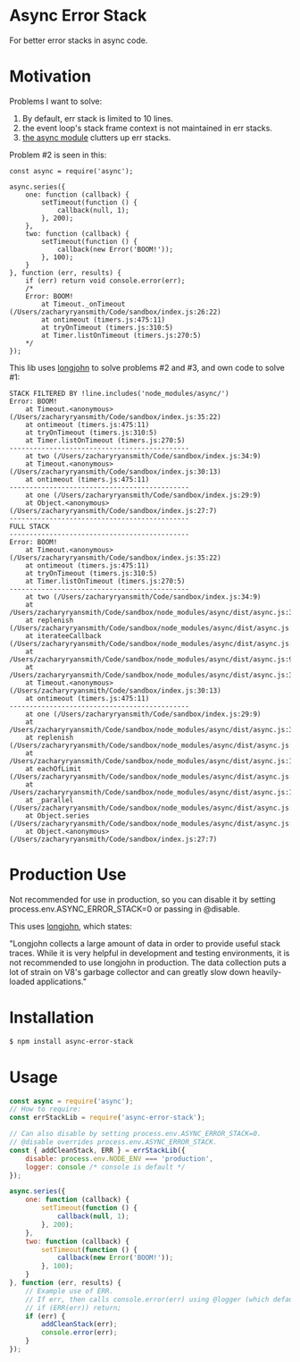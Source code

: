 # Async Error Stack

For better error stacks in async code.

# Motivation

Problems I want to solve:

1. By default, err stack is limited to 10 lines.
2. the event loop's stack frame context is not maintained in err stacks.
3. [the async module](https://www.npmjs.com/package/async) clutters up err stacks.

Problem #2 is seen in this:

```
const async = require('async');

async.series({
    one: function (callback) {
        setTimeout(function () {
            callback(null, 1);
        }, 200);
    },
    two: function (callback) {
        setTimeout(function () {
            callback(new Error('BOOM!'));
        }, 100);
    }
}, function (err, results) {
    if (err) return void console.error(err);
    /*
    Error: BOOM!
        at Timeout._onTimeout (/Users/zacharyryansmith/Code/sandbox/index.js:26:22)
        at ontimeout (timers.js:475:11)
        at tryOnTimeout (timers.js:310:5)
        at Timer.listOnTimeout (timers.js:270:5)
    */
});
```

This lib uses [longjohn](https://www.npmjs.com/package/longjohn) to solve problems #2 and #3, and own code to solve #1:

```
STACK FILTERED BY !line.includes('node_modules/async/')
Error: BOOM!
    at Timeout.<anonymous> (/Users/zacharyryansmith/Code/sandbox/index.js:35:22)
    at ontimeout (timers.js:475:11)
    at tryOnTimeout (timers.js:310:5)
    at Timer.listOnTimeout (timers.js:270:5)
---------------------------------------------
    at two (/Users/zacharyryansmith/Code/sandbox/index.js:34:9)
    at Timeout.<anonymous> (/Users/zacharyryansmith/Code/sandbox/index.js:30:13)
    at ontimeout (timers.js:475:11)
---------------------------------------------
    at one (/Users/zacharyryansmith/Code/sandbox/index.js:29:9)
    at Object.<anonymous> (/Users/zacharyryansmith/Code/sandbox/index.js:27:7)
---------------------------------------------
FULL STACK
---------------------------------------------
Error: BOOM!
    at Timeout.<anonymous> (/Users/zacharyryansmith/Code/sandbox/index.js:35:22)
    at ontimeout (timers.js:475:11)
    at tryOnTimeout (timers.js:310:5)
    at Timer.listOnTimeout (timers.js:270:5)
---------------------------------------------
    at two (/Users/zacharyryansmith/Code/sandbox/index.js:34:9)
    at /Users/zacharyryansmith/Code/sandbox/node_modules/async/dist/async.js:3866:24
    at replenish (/Users/zacharyryansmith/Code/sandbox/node_modules/async/dist/async.js:998:17)
    at iterateeCallback (/Users/zacharyryansmith/Code/sandbox/node_modules/async/dist/async.js:983:17)
    at /Users/zacharyryansmith/Code/sandbox/node_modules/async/dist/async.js:958:16
    at /Users/zacharyryansmith/Code/sandbox/node_modules/async/dist/async.js:3871:13
    at Timeout.<anonymous> (/Users/zacharyryansmith/Code/sandbox/index.js:30:13)
    at ontimeout (timers.js:475:11)
---------------------------------------------
    at one (/Users/zacharyryansmith/Code/sandbox/index.js:29:9)
    at /Users/zacharyryansmith/Code/sandbox/node_modules/async/dist/async.js:3866:24
    at replenish (/Users/zacharyryansmith/Code/sandbox/node_modules/async/dist/async.js:998:17)
    at /Users/zacharyryansmith/Code/sandbox/node_modules/async/dist/async.js:1002:9
    at eachOfLimit (/Users/zacharyryansmith/Code/sandbox/node_modules/async/dist/async.js:1027:24)
    at /Users/zacharyryansmith/Code/sandbox/node_modules/async/dist/async.js:1032:16
    at _parallel (/Users/zacharyryansmith/Code/sandbox/node_modules/async/dist/async.js:3865:5)
    at Object.series (/Users/zacharyryansmith/Code/sandbox/node_modules/async/dist/async.js:4721:5)
    at Object.<anonymous> (/Users/zacharyryansmith/Code/sandbox/index.js:27:7)
```

# Production Use

Not recommended for use in production, so you can disable it by setting process.env.ASYNC_ERROR_STACK=0 or passing in @disable.

This uses [longjohn](https://www.npmjs.com/package/longjohn), which states:

"Longjohn collects a large amount of data in order to provide useful stack traces. While it is very helpful in development and testing environments, it is not recommended to use longjohn in production. The data collection puts a lot of strain on V8's garbage collector and can greatly slow down heavily-loaded applications."

# Installation
```sh
$ npm install async-error-stack
```

# Usage
```javascript
const async = require('async');
// How to require:
const errStackLib = require('async-error-stack');

// Can also disable by setting process.env.ASYNC_ERROR_STACK=0.
// @disable overrides process.env.ASYNC_ERROR_STACK.
const { addCleanStack, ERR } = errStackLib({
    disable: process.env.NODE_ENV === 'production',
    logger: console /* console is default */
});

async.series({
    one: function (callback) {
        setTimeout(function () {
            callback(null, 1);
        }, 200);
    },
    two: function (callback) {
        setTimeout(function () {
            callback(new Error('BOOM!'));
        }, 100);
    }
}, function (err, results) {
    // Example use of ERR.
    // If err, then calls console.error(err) using @logger (which defaults to console).
    // if (ERR(err)) return;
    if (err) {
        addCleanStack(err);
        console.error(err);
    }
});
```
